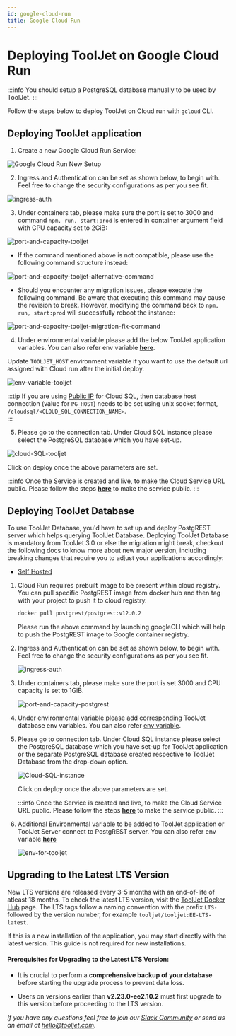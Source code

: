 ```yaml
---
id: google-cloud-run
title: Google Cloud Run
---
```


# Deploying ToolJet on Google Cloud Run

:::info
You should setup a PostgreSQL database manually to be used by ToolJet.
:::

Follow the steps below to deploy ToolJet on Cloud run with `gcloud` CLI.

## Deploying ToolJet application
1. Create a new Google Cloud Run Service:

<div style={{textAlign: 'left'}}>
  <img className="screenshot-full" src="/img/cloud-run/google-cloud-run-setup.png" alt="Google Cloud Run New Setup" />
</div>

2. Ingress and Authentication can be set as shown below, to begin with. Feel free to change the security configurations as per you see fit.

  <div style={{textAlign: 'center'}}>
  <img className="screenshot-full" src="/img/cloud-run/ingress-auth.png" alt="ingress-auth" />
  </div>

3. Under containers tab, please make sure the port is set to 3000 and command `npm, run, start:prod` is entered in container argument field with CPU capacity set to 2GiB:

  <div style={{textAlign: 'center'}}>
  <img className="screenshot-full" src="/img/cloud-run/port-and-capacity-postgrest-v2.png" alt="port-and-capacity-tooljet" />
  </div>


- If the command mentioned above is not compatible, please use the following command structure instead:

 <div style={{textAlign: 'center'}}>
  <img className="screenshot-full" src="/img/cloud-run/port-and-capacity-postgrest-alternative-command.png" alt="port-and-capacity-tooljet-alternative-command" />
  </div>

- Should you encounter any migration issues, please execute the following command. Be aware that executing this command may cause the revision to break. However, modifying the command back to `npm, run, start:prod` will successfully reboot the instance:

 <div style={{textAlign: 'center'}}>
  <img className="screenshot-full" src="/img/cloud-run/port-and-capacity-postgrest-migration-fix-command.png" alt="port-and-capacity-tooljet-migration-fix-command" />
  </div>

4. Under environmental variable please add the below ToolJet application variables. You can also refer env variable [**here**](/docs/setup/env-vars). 

  Update `TOOLJET_HOST` environment variable if you want to use the default url assigned with Cloud run after the initial deploy.

  <div style={{textAlign: 'center'}}>
  <img className="screenshot-full" src="/img/cloud-run/env-variable-tooljet.png" alt="env-variable-tooljet" />
  </div>

:::tip
If you are using [Public IP](https://cloud.google.com/sql/docs/postgres/connect-run) for Cloud SQL, then database host connection (value for `PG_HOST`) needs to be set using unix socket format, `/cloudsql/<CLOUD_SQL_CONNECTION_NAME>`.  
:::


5. Please go to the connection tab. Under Cloud SQL instance please select the PostgreSQL database which you have set-up.

  <div style={{textAlign: 'center'}}>
  <img className="screenshot-full" src="/img/cloud-run/cloud-SQL-tooljet.png" alt="cloud-SQL-tooljet" />
  </div>


Click on deploy once the above parameters are set. 

:::info
Once the Service is created and live, to make the  Cloud Service URL public. Please follow the steps [**here**](https://cloud.google.com/run/docs/securing/managing-access) to make the service public.
:::

## Deploying ToolJet Database 

To use ToolJet Database, you'd have to set up and deploy PostgREST server which helps querying ToolJet Database. Deploying ToolJet Database is mandatory from ToolJet 3.0 or else the migration might break, checkout the following docs to know more about new major version, including breaking changes that require you to adjust your applications accordingly:
- [Self Hosted](./upgrade-to-v3.md)

1. Cloud Run requires prebuilt image to be present within cloud registry. You can pull specific PostgREST image from docker hub and then tag with your project to push it to cloud registry.
    ```bash
    docker pull postgrest/postgrest:v12.0.2
    ```

    Please run the above command by launching googleCLI which will help to push the PostgREST image to Google container registry. 

2. Ingress and Authentication can be set as shown below, to begin with. Feel free to change the security configurations as per you see fit.

    <img className="screenshot-full" src="/img/cloud-run/ingress-auth.png" alt="ingress-auth" />


3. Under containers tab, please make sure the port is set 3000 and CPU capacity is set to 1GiB.

    <img className="screenshot-full" src="/img/cloud-run/port-and-capacity-postgrest.png" alt="port-and-capacity-postgrest" />
  
4. Under environmental variable please add corresponding ToolJet database env variables. You can also refer [env variable](/docs/setup/env-vars/#enable-tooljet-database--optional-).

5. Please go to connection tab. Under Cloud SQL instance please select the PostgreSQL database which you have set-up for ToolJet application or the separate PostgreSQL database created respective to ToolJet Database from the drop-down option.

    <img className="screenshot-full" src="/img/cloud-run/Cloud-SQL-instance.png" alt="Cloud-SQL-instance" />

    Click on deploy once the above parameters are set. 

    :::info
    Once the Service is created and live, to make the  Cloud Service URL public. Please follow the steps [**here**](https://cloud.google.com/run/docs/securing/managing-access) to make the service public.
    :::

6. Additional Environmental variable to be added to ToolJet application or ToolJet Server connect to PostgREST server. You can also refer env variable [**here**](/docs/setup/env-vars/#enable-tooljet-database--optional-)

    <img className="screenshot-full" src="/img/cloud-run/env-for-tooljet.png" alt="env-for-tooljet" />

## Upgrading to the Latest LTS Version

New LTS versions are released every 3-5 months with an end-of-life of atleast 18 months. To check the latest LTS version, visit the [ToolJet Docker Hub](https://hub.docker.com/r/tooljet/tooljet/tags) page. The LTS tags follow a naming convention with the prefix `LTS-` followed by the version number, for example `tooljet/tooljet:EE-LTS-latest`.

If this is a new installation of the application, you may start directly with the latest version. This guide is not required for new installations.

#### Prerequisites for Upgrading to the Latest LTS Version:

- It is crucial to perform a **comprehensive backup of your database** before starting the upgrade process to prevent data loss.

- Users on versions earlier than **v2.23.0-ee2.10.2** must first upgrade to this version before proceeding to the LTS version.

*If you have any questions feel free to join our [Slack Community](https://tooljet.com/slack) or send us an email at hello@tooljet.com.*
